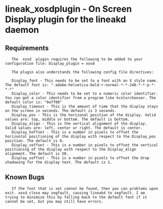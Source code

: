 # lineak_xosdplugin - On Screen Display plugin for the lineakd daemon

## Requirements

       The  xosd  plugin requires the following to be added to your configuration file: Display_plugin = xosd

       The plugin also understands the following config file directives:

       Display_font - This needs to be set to a font with an X style name. The default font is: "-adobe-helvetica-bold-r-normal-*-*-240-*-*-p-*-*-*"
       Display_color - This needs to be set to a numeric color identifier. You can get a color identifier from a program like kcolorchooser. The default color is: "0aff00"
       Display_timeout - This is the amount of time that the display stays on the screen in seconds. The default is 3 seconds.
       Display_pos - This is the horizonal position of the display. Valid values are: top, middle or bottom. The default is bottom.
       Display_align - This is the vertical alignment of the display. Valid values are: left, center or right. The default is center.
       Display_hoffset - This is a number in pixels to offset the horizontal positioning of the display with respect to the Display_pos position. The default is 0.
       Display_voffset - This is a number in pixels to offset the vertical positioning of the display with respect to the Display_align alignment. The default is 50.
       Display_soffset - This is a number in pixels to offset the drop shadowing for the display text. The default is 1.

## Known Bugs

       If the font that is set cannot be found, then you can problems upon exit. xosd_close may segfault, causing lineakd to segfault. I am trying to minimize this by falling back to the default font if it cannot be set, but you may still have errors.
